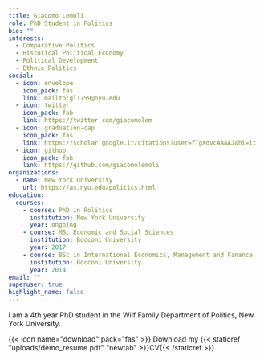 ```yaml
---
title: Giacomo Lemoli
role: PhD Student in Politics
bio: ""
interests:
  - Comparative Politics
  - Historical Political Economy
  - Political Development
  - Ethnic Politics
social:
  - icon: envelope
    icon_pack: fas
    link: mailto:gl1759@nyu.edu
  - icon: twitter
    icon_pack: fab
    link: https://twitter.com/giacomolem
  - icon: graduation-cap
    icon_pack: fas
    link: https://scholar.google.it/citations?user=fTgXdvcAAAAJ&hl=it
  - icon: github
    icon_pack: fab
    link: https://github.com/giacomolemoli
organizations:
  - name: New York University
    url: https://as.nyu.edu/politics.html
education:
  courses:
    - course: PhD in Politics
      institution: New York University
      year: ongoing
    - course: MSc Economic and Social Sciences
      institution: Bocconi University
      year: 2017
    - course: BSc in International Economics, Management and Finance
      institution: Bocconi University
      year: 2014
email: ""
superuser: true
highlight_name: false
---
```

I am a 4th year PhD student in the Wilf Family Department of Politics, New York University. 

{{< icon name="download" pack="fas" >}} Download my {{< staticref "uploads/demo_resume.pdf" "newtab" >}}CV{{< /staticref >}}.
